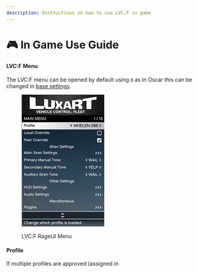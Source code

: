```yaml
---
description: Instructions on how to use LVC:F in game
---
```


# 🎮 In Game Use Guide

#### LVC:F Menu

The LVC:F menu can be opened by default using `O` as in Oscar this can be changed in [base settings](../installation-and-configuration/configure-base-settings.md#register-key-maps).&#x20;

<figure><img src="../.gitbook/assets/VPBTwyT.png" alt=""><figcaption><p>LVC:F RageUI Menu</p></figcaption></figure>

#### Profile

If multiple profiles are approved (assigned in&#x20;
